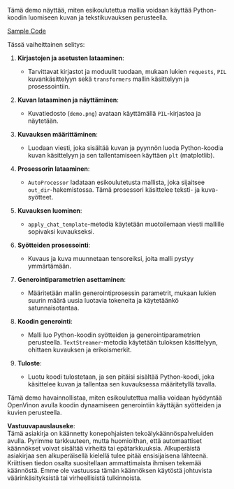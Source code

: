 Tämä demo näyttää, miten esikoulutettua mallia voidaan käyttää Python-koodin luomiseen kuvan ja tekstikuvauksen perusteella.

[Sample Code](../../../../../../code/06.E2E/E2E_OpenVino_Phi3-vision.ipynb)

Tässä vaiheittainen selitys:

1. **Kirjastojen ja asetusten lataaminen**:
   - Tarvittavat kirjastot ja moduulit tuodaan, mukaan lukien `requests`, `PIL` kuvankäsittelyyn sekä `transformers` mallin käsittelyyn ja prosessointiin.

2. **Kuvan lataaminen ja näyttäminen**:
   - Kuvatiedosto (`demo.png`) avataan käyttämällä `PIL`-kirjastoa ja näytetään.

3. **Kuvauksen määrittäminen**:
   - Luodaan viesti, joka sisältää kuvan ja pyynnön luoda Python-koodia kuvan käsittelyyn ja sen tallentamiseen käyttäen `plt` (matplotlib).

4. **Prosessorin lataaminen**:
   - `AutoProcessor` ladataan esikoulutetusta mallista, joka sijaitsee `out_dir`-hakemistossa. Tämä prosessori käsittelee teksti- ja kuva-syötteet.

5. **Kuvauksen luominen**:
   - `apply_chat_template`-metodia käytetään muotoilemaan viesti mallille sopivaksi kuvaukseksi.

6. **Syötteiden prosessointi**:
   - Kuvaus ja kuva muunnetaan tensoreiksi, joita malli pystyy ymmärtämään.

7. **Generointiparametrien asettaminen**:
   - Määritetään mallin generointiprosessin parametrit, mukaan lukien suurin määrä uusia luotavia tokeneita ja käytetäänkö satunnaisotantaa.

8. **Koodin generointi**:
   - Malli luo Python-koodin syötteiden ja generointiparametrien perusteella. `TextStreamer`-metodia käytetään tuloksen käsittelyyn, ohittaen kuvauksen ja erikoismerkit.

9. **Tuloste**:
   - Luotu koodi tulostetaan, ja sen pitäisi sisältää Python-koodi, joka käsittelee kuvan ja tallentaa sen kuvauksessa määritetyllä tavalla.

Tämä demo havainnollistaa, miten esikoulutettua mallia voidaan hyödyntää OpenVinon avulla koodin dynaamiseen generointiin käyttäjän syötteiden ja kuvien perusteella.

**Vastuuvapauslauseke**:  
Tämä asiakirja on käännetty konepohjaisten tekoälykäännöspalveluiden avulla. Pyrimme tarkkuuteen, mutta huomioithan, että automaattiset käännökset voivat sisältää virheitä tai epätarkkuuksia. Alkuperäistä asiakirjaa sen alkuperäisellä kielellä tulee pitää ensisijaisena lähteenä. Kriittisen tiedon osalta suositellaan ammattimaista ihmisen tekemää käännöstä. Emme ole vastuussa tämän käännöksen käytöstä johtuvista väärinkäsityksistä tai virheellisistä tulkinnoista.